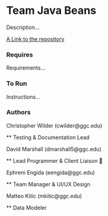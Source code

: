 <h1 align-"center">Team Java Beans</h1>
<p>
Description...
</p>

[A Link to the repository](https://github.com/MarshMaster11/Team_Java_Beans)

### Requires
Requirements...
### To Run
Instructions...
### Authors
<p>Christopher Wilder (cwilder@ggc.edu)</p>
** Testing & Documentation Lead
<p>David Marshall (dmarshall5@ggc.edu)</p>
** Lead Programmer & Client Liaison 🦀
<p>Ephrem Engida (eengida@ggc.edu)</p>
** Team Manager & UI/UX Design
<p>Matteo Kitic (mkitic@ggc.edu)</p>
**  Data Modeler 
